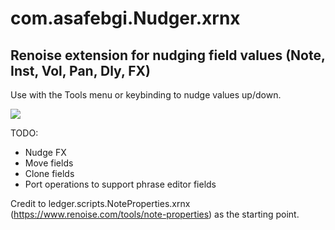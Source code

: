 # com.asafebgi.Nudger.xrnx

## Renoise extension for nudging field values (Note, Inst, Vol, Pan, Dly, FX)

Use with the Tools menu or keybinding to nudge values up/down.

![](nudger.gif)

TODO:

- Nudge FX
- Move fields
- Clone fields
- Port operations to support phrase editor fields

Credit to ledger.scripts.NoteProperties.xrnx (https://www.renoise.com/tools/note-properties) as the starting point.
